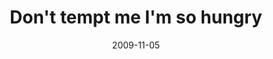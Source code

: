 ---
layout: base.njk
title : 'Don&#39;t tempt me I&#39;m so hungry' 
view_title : 'Don&#39;t tempt me I&#39;m so hungry' 
year : '2009' 
date : '2009-11-05' 
img_file : '/drawing/donttemptmeimsohungry.png' 
html_file : 'donttemptmeimsohungry' 
next_html : 'andiamawesome.html' 
year_order : '252' 
permalink : "title/{{html_file}}.html"
---